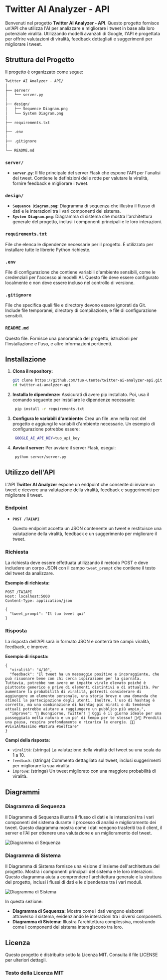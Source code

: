 # Twitter AI Analyzer - API

Benvenuti nel progetto **Twitter AI Analyzer - API**. Questo progetto fornisce un'API che utilizza l'AI per analizzare e migliorare i tweet in base alla loro potenziale viralità. Utilizzando modelli avanzati di Google, l'API è progettata per offrire valutazioni di viralità, feedback dettagliati e suggerimenti per migliorare i tweet.

## Struttura del Progetto

Il progetto è organizzato come segue:
 ```bash
Twitter AI Analyzer - API/
│
├── server/
│   └── server.py
│
├── design/
│   ├── Sequence Diagram.png
│   └── System Diagram.png
│
├── requirements.txt
│
├── .env
│
├── .gitignore
│
└── README.md
```

### `server/`
- **`server.py`**: Il file principale del server Flask che espone l'API per l'analisi dei tweet. Contiene le definizioni delle rotte per valutare la viralità, fornire feedback e migliorare i tweet.

### `design/`
- **`Sequence Diagram.png`**: Diagramma di sequenza che illustra il flusso di dati e le interazioni tra i vari componenti del sistema.
- **`System Diagram.png`**: Diagramma di sistema che mostra l'architettura generale del progetto, inclusi i componenti principali e le loro interazioni.

### `requirements.txt`
File che elenca le dipendenze necessarie per il progetto. È utilizzato per installare tutte le librerie Python richieste.

### `.env`
File di configurazione che contiene variabili d'ambiente sensibili, come le credenziali per l'accesso ai modelli AI. Questo file deve essere configurato localmente e non deve essere incluso nel controllo di versione.

### `.gitignore`
File che specifica quali file e directory devono essere ignorati da Git. Include file temporanei, directory di compilazione, e file di configurazione sensibili.

### `README.md`
Questo file. Fornisce una panoramica del progetto, istruzioni per l'installazione e l'uso, e altre informazioni pertinenti.

## Installazione

1. **Clona il repository:**

   ```bash
   git clone https://github.com/tuo-utente/twitter-ai-analyzer-api.git
   cd twitter-ai-analyzer-api
2. **Installa le dipendenze:**
    Assicurati di avere pip installato. Poi, usa il comando seguente per installare le dipendenze necessarie:
   ```bash
    pip install -r requirements.txt
    ```
3. **Configura le variabili d'ambiente:**
  Crea un file .env nella root del progetto e aggiungi le variabili d'ambiente necessarie. Un esempio di configurazione potrebbe essere:
   ```bash
    GOOGLE_AI_API_KEY=tuo_api_key
    ```
4. **Avvia il server:**
  Per avviare il server Flask, esegui:


   ```bash
    python server/server.py
    ```
## Utilizzo dell'API

L'API **Twitter AI Analyzer** espone un endpoint che consente di inviare un tweet e ricevere una valutazione della viralità, feedback e suggerimenti per migliorare il tweet.

### Endpoint

- **`POST /TAIAPI`**

  Questo endpoint accetta un JSON contenente un tweet e restituisce una valutazione della viralità, feedback e un suggerimento per migliorare il tweet.

### Richiesta

La richiesta deve essere effettuata utilizzando il metodo POST e deve includere un corpo JSON con il campo `tweet_prompt` che contiene il testo del tweet da analizzare.

**Esempio di richiesta:**

```http
POST /TAIAPI
Host: localhost:5000
Content-Type: application/json

{
  "tweet_prompt": "Il tuo tweet qui"
}
```
### Risposta
La risposta dell'API sarà in formato JSON e conterrà tre campi: viralità, feedback, e improve.

**Esempio di risposta:**
```http
{
  "viralità": "4/10",
  "feedback": "Il tweet ha un messaggio positivo e incoraggiante, che può risuonare bene con chi cerca ispirazione per la giornata. Tuttavia, potrebbe non avere un impatto virale elevato poiché è piuttosto generico e privo di elementi distintivi o di attualità. Per aumentare la probabilità di viralità, potresti considerare di aggiungere un elemento personale, una storia breve o una domanda che stimoli la partecipazione degli utenti. Inoltre, l'uso di hashtag è corretto, ma una combinazione di hashtag più mirati o di tendenze attuali potrebbe aiutare a raggiungere un pubblico più ampio.",
  "improve": "🌟 Buongiorno, Twitter! 🌟 Oggi è il giorno ideale per una passeggiata nella natura e un po' di tempo per te stesso! 🚶‍♂️🌳 Prenditi una pausa, respira profondamente e ricarica le energie. 💚✨ #ViviAlMassimo #Natura #SelfCare"
}
```
**Campi della risposta:**
- `viralità`: (stringa) La valutazione della viralità del tweet su una scala da 1 a 10.
- `feedback`: (stringa) Commento dettagliato sul tweet, inclusi suggerimenti per migliorare la sua viralità.
- `improve`: (stringa) Un tweet migliorato con una maggiore probabilità di viralità.

## Diagrammi

### Diagramma di Sequenza

Il Diagramma di Sequenza illustra il flusso di dati e le interazioni tra i vari componenti del sistema durante il processo di analisi e miglioramento dei tweet. Questo diagramma mostra come i dati vengono trasferiti tra il client, il server e l'AI per ottenere una valutazione e un miglioramento del tweet.

![Diagramma di Sequenza](design/Sequence%20Diagram.png)

### Diagramma di Sistema

Il Diagramma di Sistema fornisce una visione d'insieme dell'architettura del progetto. Mostra i componenti principali del sistema e le loro interazioni. Questo diagramma aiuta a comprendere l'architettura generale e la struttura del progetto, inclusi i flussi di dati e le dipendenze tra i vari moduli.

![Diagramma di Sistema](design/System%20Diagram.png)

In questa sezione:
- **Diagramma di Sequenza:** Mostra come i dati vengono elaborati attraverso il sistema, evidenziando le interazioni tra i diversi componenti.
- **Diagramma di Sistema:** Illustra l'architettura complessiva, mostrando come i componenti del sistema interagiscono tra loro.
## Licenza
Questo progetto è distribuito sotto la Licenza MIT. Consulta il file LICENSE per ulteriori dettagli.

### Testo della Licenza MIT

